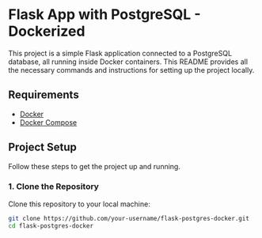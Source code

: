 # Flask App with PostgreSQL - Dockerized

This project is a simple Flask application connected to a PostgreSQL database, all running inside Docker containers. This README provides all the necessary commands and instructions for setting up the project locally.

## Requirements

- [Docker](https://www.docker.com/get-started)
- [Docker Compose](https://docs.docker.com/compose/)

## Project Setup

Follow these steps to get the project up and running.

### 1. Clone the Repository

Clone this repository to your local machine:

```bash
git clone https://github.com/your-username/flask-postgres-docker.git
cd flask-postgres-docker
